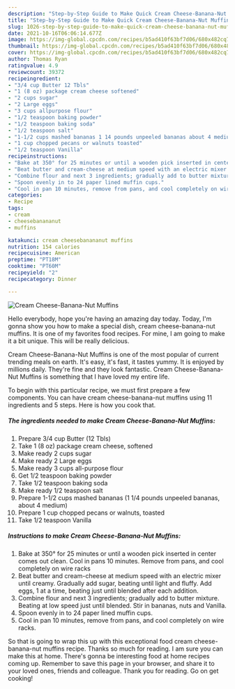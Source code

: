 ```yaml
---
description: "Step-by-Step Guide to Make Quick Cream Cheese-Banana-Nut Muffins"
title: "Step-by-Step Guide to Make Quick Cream Cheese-Banana-Nut Muffins"
slug: 1026-step-by-step-guide-to-make-quick-cream-cheese-banana-nut-muffins
date: 2021-10-16T06:06:14.677Z
image: https://img-global.cpcdn.com/recipes/b5ad410f63bf7d06/680x482cq70/cream-cheese-banana-nut-muffins-recipe-main-photo.jpg
thumbnail: https://img-global.cpcdn.com/recipes/b5ad410f63bf7d06/680x482cq70/cream-cheese-banana-nut-muffins-recipe-main-photo.jpg
cover: https://img-global.cpcdn.com/recipes/b5ad410f63bf7d06/680x482cq70/cream-cheese-banana-nut-muffins-recipe-main-photo.jpg
author: Thomas Ryan
ratingvalue: 4.9
reviewcount: 39372
recipeingredient:
- "3/4 cup Butter 12 Tbls"
- "1 (8 oz) package cream cheese softened"
- "2 cups sugar"
- "2 Large eggs"
- "3 cups allpurpose flour"
- "1/2 teaspoon baking powder"
- "1/2 teaspoon baking soda"
- "1/2 teaspoon salt"
- "1-1/2 cups mashed bananas 1 14 pounds unpeeled bananas about 4 medium"
- "1 cup chopped pecans or walnuts toasted"
- "1/2 teaspoon Vanilla"
recipeinstructions:
- "Bake at 350° for 25 minutes or until a wooden pick inserted in center comes out clean. Cool in pans 10 minutes. Remove from pans, and cool completely on wire racks"
- "Beat butter and cream-cheese at medium speed with an electric mixer until creamy. Gradually add sugar, beating until light and fluffy. Add eggs, 1 at a time, beating just until blended after each addition."
- "Combine flour and next 3 ingredients; gradually add to butter mixture. Beating at low speed just until blended. Stir in bananas, nuts and Vanilla."
- "Spoon evenly in to 24 paper lined muffin cups."
- "Cool in pan 10 minutes, remove from pans, and cool completely on wire racks."
categories:
- Recipe
tags:
- cream
- cheesebanananut
- muffins

katakunci: cream cheesebanananut muffins 
nutrition: 154 calories
recipecuisine: American
preptime: "PT18M"
cooktime: "PT60M"
recipeyield: "2"
recipecategory: Dinner

---
```



![Cream Cheese-Banana-Nut Muffins](https://img-global.cpcdn.com/recipes/b5ad410f63bf7d06/680x482cq70/cream-cheese-banana-nut-muffins-recipe-main-photo.jpg)

Hello everybody, hope you're having an amazing day today. Today, I'm gonna show you how to make a special dish, cream cheese-banana-nut muffins. It is one of my favorites food recipes. For mine, I am going to make it a bit unique. This will be really delicious.



Cream Cheese-Banana-Nut Muffins is one of the most popular of current trending meals on earth. It's easy, it's fast, it tastes yummy. It is enjoyed by millions daily. They're fine and they look fantastic. Cream Cheese-Banana-Nut Muffins is something that I have loved my entire life.


To begin with this particular recipe, we must first prepare a few components. You can have cream cheese-banana-nut muffins using 11 ingredients and 5 steps. Here is how you cook that.

<!--inarticleads1-->

##### The ingredients needed to make Cream Cheese-Banana-Nut Muffins:

1. Prepare 3/4 cup Butter (12 Tbls)
1. Take 1 (8 oz) package cream cheese, softened
1. Make ready 2 cups sugar
1. Make ready 2 Large eggs
1. Make ready 3 cups all-purpose flour
1. Get 1/2 teaspoon baking powder
1. Take 1/2 teaspoon baking soda
1. Make ready 1/2 teaspoon salt
1. Prepare 1-1/2 cups mashed bananas (1 1/4 pounds unpeeled bananas, about 4 medium)
1. Prepare 1 cup chopped pecans or walnuts, toasted
1. Take 1/2 teaspoon Vanilla




<!--inarticleads2-->

##### Instructions to make Cream Cheese-Banana-Nut Muffins:

1. Bake at 350° for 25 minutes or until a wooden pick inserted in center comes out clean. Cool in pans 10 minutes. Remove from pans, and cool completely on wire racks
1. Beat butter and cream-cheese at medium speed with an electric mixer until creamy. Gradually add sugar, beating until light and fluffy. Add eggs, 1 at a time, beating just until blended after each addition.
1. Combine flour and next 3 ingredients; gradually add to butter mixture. Beating at low speed just until blended. Stir in bananas, nuts and Vanilla.
1. Spoon evenly in to 24 paper lined muffin cups.
1. Cool in pan 10 minutes, remove from pans, and cool completely on wire racks.




So that is going to wrap this up with this exceptional food cream cheese-banana-nut muffins recipe. Thanks so much for reading. I am sure you can make this at home. There's gonna be interesting food at home recipes coming up. Remember to save this page in your browser, and share it to your loved ones, friends and colleague. Thank you for reading. Go on get cooking!
